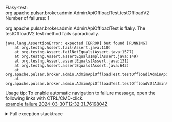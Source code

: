         
Flaky-test: org.apache.pulsar.broker.admin.AdminApiOffloadTest.testOffloadV2
Number of failures: 1

org.apache.pulsar.broker.admin.AdminApiOffloadTest is flaky. The testOffloadV2 test method fails sporadically.

```
java.lang.AssertionError: expected [ERROR] but found [RUNNING]
	at org.testng.Assert.fail(Assert.java:110)
	at org.testng.Assert.failNotEquals(Assert.java:1577)
	at org.testng.Assert.assertEqualsImpl(Assert.java:149)
	at org.testng.Assert.assertEquals(Assert.java:131)
	at org.testng.Assert.assertEquals(Assert.java:643)
	at org.apache.pulsar.broker.admin.AdminApiOffloadTest.testOffload(AdminApiOffloadTest.java:146)
	at org.apache.pulsar.broker.admin.AdminApiOffloadTest.testOffloadV2(AdminApiOffloadTest.java:174)
```

Usage tip: To enable automatic navigation to failure message, open the following links with CTRL/CMD-click.  
[example failure 2024-03-30T12:32:31.7619804Z](https://github.com/apache/pulsar/actions/runs/8490597203/job/23261977280#step:10:1219)  


<details>
<summary>Full exception stacktrace</summary>
<code><pre>
java.lang.AssertionError: expected [ERROR] but found [RUNNING]
	at org.testng.Assert.fail(Assert.java:110)
	at org.testng.Assert.failNotEquals(Assert.java:1577)
	at org.testng.Assert.assertEqualsImpl(Assert.java:149)
	at org.testng.Assert.assertEquals(Assert.java:131)
	at org.testng.Assert.assertEquals(Assert.java:643)
	at org.apache.pulsar.broker.admin.AdminApiOffloadTest.testOffload(AdminApiOffloadTest.java:146)
	at org.apache.pulsar.broker.admin.AdminApiOffloadTest.testOffloadV2(AdminApiOffloadTest.java:174)
	at java.base/jdk.internal.reflect.NativeMethodAccessorImpl.invoke0(Native Method)
	at java.base/jdk.internal.reflect.NativeMethodAccessorImpl.invoke(NativeMethodAccessorImpl.java:77)
	at java.base/jdk.internal.reflect.DelegatingMethodAccessorImpl.invoke(DelegatingMethodAccessorImpl.java:43)
	at java.base/java.lang.reflect.Method.invoke(Method.java:568)
	at org.testng.internal.invokers.MethodInvocationHelper.invokeMethod(MethodInvocationHelper.java:139)
	at org.testng.internal.invokers.InvokeMethodRunnable.runOne(InvokeMethodRunnable.java:47)
	at org.testng.internal.invokers.InvokeMethodRunnable.call(InvokeMethodRunnable.java:76)
	at org.testng.internal.invokers.InvokeMethodRunnable.call(InvokeMethodRunnable.java:11)
	at java.base/java.util.concurrent.FutureTask.run(FutureTask.java:264)
	at java.base/java.util.concurrent.ThreadPoolExecutor.runWorker(ThreadPoolExecutor.java:1136)
	at java.base/java.util.concurrent.ThreadPoolExecutor$Worker.run(ThreadPoolExecutor.java:635)
	at java.base/java.lang.Thread.run(Thread.java:840)

</pre></code>
</details>

